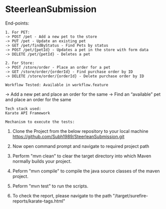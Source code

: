 # SteerleanSubmission

End-points:
~~~~
1. For PET:
-> POST /pet - Add a new pet to the store
-> PUT /pet - Update an existing pet
-> GET /pet/findByStatus - Find Pets by status
-> POST /pet/{petId} - Updates a pet in the store with form data
-> DELETE /pet/{petId} - Deletes a pet

2. For Store:
-> POST /store/order - Place an order for a pet
-> GET /store/order/{orderId} - Find purchase order by ID
-> DELETE /store/order/{orderId} - Delete purchase order by ID

Workflow Tested: Available in workflow.feature
~~~~
-> Add a new pet and place an order for the same
-> Find an “available” pet and place an order for the same

~~~~
Tech stack used:
Karate API Framework

Mechanism to execute the tests:
~~~~
1. Clone the Project from the below repository to your local machine
https://github.com/Subh1989/SteerleanSubmission.git

2. Now open command prompt and navigate to required project path

3. Perform "mvn clean" to clear the target directory into which Maven normally builds your project.

4. Peform "mvn compile" to compile the java source classes of the maven project.

5. Peform "mvn test" to run the scripts.

6. To check the report, please navigate to the path "/target/surefire-reports/karate-tags.html"
